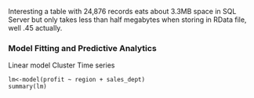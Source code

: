 Interesting a table with 24,876 records eats about 3.3MB space in SQL Server but only takes less than half megabytes when storing in RData file, well .45 actually. 

### Model Fitting and Predictive Analytics
Linear model
Cluster
Time series  

```{r basicconsole}  
lm<-model(profit ~ region + sales_dept)
summary(lm)
```
